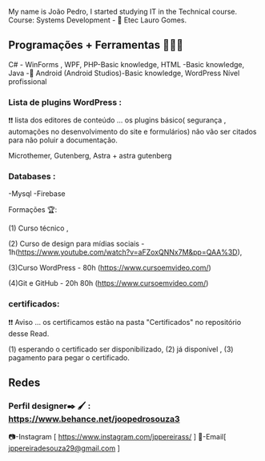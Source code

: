 

My name is João Pedro, I started studying IT in the Technical course.
Course: Systems Development - 🏫 Etec Lauro Gomes.
## Programações + Ferramentas 👨🏻‍💻
C# - WinForms , WPF,
PHP-Basic knowledge,
HTML -Basic knowledge,
Java -📱 Android (Android Studios)-Basic knowledge,
WordPress Nível profissional 

### Lista de plugins WordPress :
❗️❗️  lista dos editores de conteúdo ... os plugins básico( segurança , automações no desenvolvimento do site e formulários) não vão ser citados para não poluir a documentação.

Microthemer,
Gutenberg,
Astra + astra gutenberg 


### Databases :
-Mysql
-Firebase

Formações 🏆:

(1) Curso técnico ,

(2) Curso de design para mídias sociais - 1h(https://www.youtube.com/watch?v=aFZoxQNNx7M&pp=QAA%3D),

(3)Curso WordPress - 80h (https://www.cursoemvideo.com/)

(4)Git e GitHub - 20h 80h (https://www.cursoemvideo.com/)

### certificados:

❗️❗️ Aviso ... os certificamos estão na pasta "Certificados" no repositório desse Read.

(1) esperando o certificado ser disponibilizado,
(2) já disponível ,
(3) pagamento para pegar o certificado.


## Redes
### Perfil designer✒️ 🖌 : https://www.behance.net/joopedrosouza3

📷-Instagram [ https://www.instagram.com/jppereirass/ ]
📧-Email[ jppereiradesouza29@gmail.com ]
